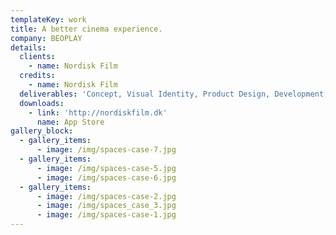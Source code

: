 ```yaml
---
templateKey: work
title: A better cinema experience.
company: BEOPLAY
details:
  clients:
    - name: Nordisk Film
  credits:
    - name: Nordisk Film
  deliverables: 'Concept, Visual Identity, Product Design, Development, Backend Development.'
  downloads:
    - link: 'http://nordiskfilm.dk'
      name: App Store
gallery_block:
  - gallery_items:
      - image: /img/spaces-case-7.jpg
  - gallery_items:
      - image: /img/spaces-case-5.jpg
      - image: /img/spaces-case-6.jpg
  - gallery_items:
      - image: /img/spaces-case-2.jpg
      - image: /img/spaces_case_3.jpg
      - image: /img/spaces-case-1.jpg
---
```


